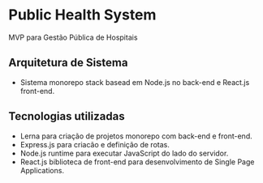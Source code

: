 # Public Health System

MVP para Gestão Pública de Hospitais

## Arquitetura de Sistema

- Sistema monorepo stack basead em Node.js no back-end e React.js front-end.

## Tecnologias utilizadas

- Lerna para criação de projetos monorepo com back-end e front-end.
- Express.js para criacão e definição de rotas.
- Node.js runtime para executar JavaScript do lado do servidor.
- React.js biblioteca de front-end para desenvolvimento de Single Page Applications.
